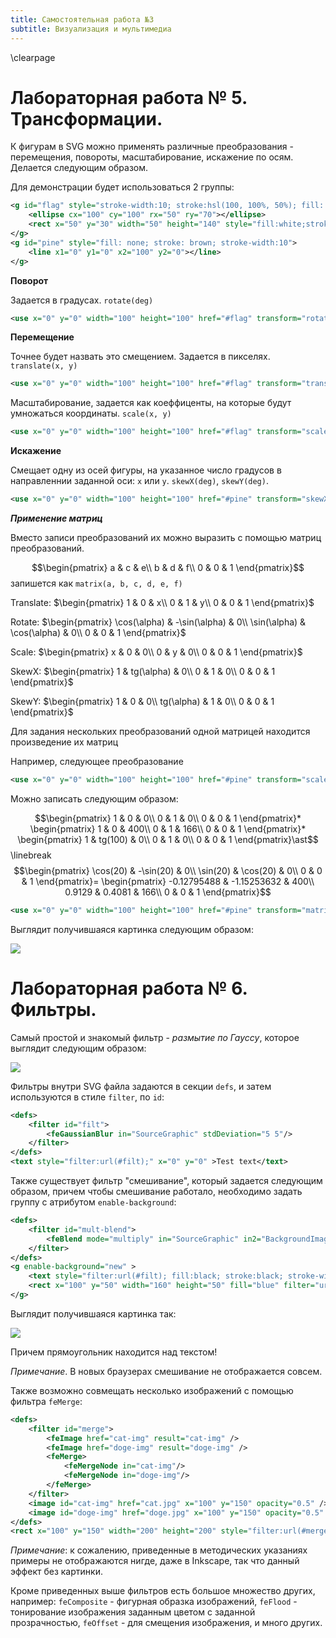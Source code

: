 ```yaml
---
title: Самостоятельная работа №3
subtitle: Визуализация и мультимедиа
---
```

\clearpage

# Лабораторная работа № 5. Трансформации.

К фигурам в SVG можно применять различные преобразования - перемещения, повороты, масштабирование, искажение по осям. Делается следующим образом.

Для демонстрации будет использоваться 2 группы:

```xml
<g id="flag" style="stroke-width:10; stroke:hsl(100, 100%, 50%); fill: none">
	<ellipse cx="100" cy="100" rx="50" ry="70"></ellipse>
	<rect x="50" y="30" width="50" height="140" style="fill:white;stroke:white"></rect>
</g>
<g id="pine" style="fill: none; stroke: brown; stroke-width:10">
	<line x1="0" y1="0" x2="100" y2="0"></line>
</g>
```

**Поворот**

Задается в градусах. `rotate(deg)`

```xml
<use x="0" y="0" width="100" height="100" href="#flag" transform="rotate(90)" />
```

**Перемещение**

Точнее будет назвать это смещением. Задается в пикселях. `translate(x, y)`

```xml
<use x="0" y="0" width="100" height="100" href="#flag" transform="translate(380,100)" />
```

Масштабирование, задается как коеффиценты, на которые будут умножаться координаты. `scale(x, y)`

```xml
<use x="0" y="0" width="100" height="100" href="#flag" transform="scale(1,2)" />
```

**Искажение**

Смещает одну из осей фигуры, на указанное число градусов в направленнии заданной оси: `x` или `y`. `skewX(deg)`, `skewY(deg)`.

```xml
<use x="0" y="0" width="100" height="100" href="#pine" transform="skewX(100)" />
```

***Применение матриц***

Вместо записи преобразований их можно выразить с помощью матриц преобразований.

$$\begin{pmatrix} a & c & e\\  b & d & f\\  0 & 0 & 1 \end{pmatrix}$$ запишется как `matrix(a, b, c, d, e, f)`

Translate: $\begin{pmatrix} 1 & 0 & x\\  0 & 1 & y\\  0 & 0 & 1 \end{pmatrix}$<!--  \rightarrow$ `matrix(1, 0, 0, 1, x, y)` -->

Rotate: $\begin{pmatrix} \cos(\alpha) & -\sin(\alpha) & 0\\  \sin(\alpha) & \cos(\alpha) & 0\\  0 & 0 & 1 \end{pmatrix}$ <!-- \rightarrow$ `matrix(cos(a),sin(a),-sin(a),cos(a), 0, 0)` -->

Scale: $\begin{pmatrix} x & 0 & 0\\  0 & y & 0\\  0 & 0 & 1 \end{pmatrix}$

SkewX: $\begin{pmatrix} 1 & tg(\alpha) & 0\\  0 & 1 & 0\\  0 & 0 & 1 \end{pmatrix}$

SkewY: $\begin{pmatrix} 1 & 0 & 0\\ tg(\alpha) & 1 & 0\\  0 & 0 & 1 \end{pmatrix}$

Для задания нескольких преобразований одной матрицей находится произведение их матриц

Например, следующее преобразование

```xml
<use x="0" y="0" width="100" height="100" href="#pine" transform="scale(1,1) translate(400,166) skewX(100) rotate(20)" />
```

Можно записать следующим образом:

$$\begin{pmatrix} 1 & 0 & 0\\  0 & 1 & 0\\  0 & 0 & 1 \end{pmatrix}*
\begin{pmatrix} 1 & 0 & 400\\  0 & 1 & 166\\  0 & 0 & 1 \end{pmatrix}*
\begin{pmatrix} 1 & tg(100) & 0\\  0 & 1 & 0\\  0 & 0 & 1 \end{pmatrix}\ast$$
\linebreak
$$\begin{pmatrix} \cos(20) & -\sin(20) & 0\\  \sin(20) & \cos(20) & 0\\  0 & 0 & 1 \end{pmatrix}=
\begin{pmatrix} -0.12795488 & -1.15253632 & 400\\ 0.9129 & 0.4081 & 166\\  0 & 0 & 1 \end{pmatrix}$$

```xml
<use x="0" y="0" width="100" height="100" href="#pine" transform="matrix(-0.12795488, 0.9129, -1.15253632, 0.4081, 400, 166)" />
```

Выглядит получившаяся картинка следующим образом:

![](lab5.png)

# Лабораторная работа № 6. Фильтры.

Самый простой и знакомый фильтр - *размытие по Гауссу*, которое выглядит следующим образом:

![](gauss_blur.png)

Фильтры внутри SVG файла задаются в секции `defs`, и затем используются в стиле `filter`, по `id`:

```xml
<defs>
	<filter id="filt">
		<feGaussianBlur in="SourceGraphic" stdDeviation="5 5"/>
	</filter>
</defs>
<text style="filter:url(#filt);" x="0" y="0" >Test text</text>
```

Также существует фильтр "смешивание", который задается следующим образом, причем чтобы смешивание работало, необходимо задать группу с атрибутом `enable-background`:

```xml
<defs>
	<filter id="mult-blend">
		<feBlend mode="multiply" in="SourceGraphic" in2="BackgroundImage"/>
	</filter>
</defs>
<g enable-background="new" >
	<text style="filter:url(#filt); fill:black; stroke:black; stroke-width:1; font-size:2em" x="100" y="100" >Test text</text>
	<rect x="100" y="50" width="160" height="50" fill="blue" filter="url(#mult-blend)"></rect>
</g>
```

Выглядит получившаяся картинка так:

![](mult-blend.png)

Причем прямоугольник находится над текстом!

*Примечание*. В новых браузерах смешивание не отображается совсем.

Также возможно совмещать несколько изображений с помощью фильтра `feMerge`:

```xml
<defs>
	<filter id="merge">
		<feImage href="cat-img" result="cat-img" />
		<feImage href="doge-img" result="doge-img" />
		<feMerge>
			<feMergeNode in="cat-img"/>
			<feMergeNode in="doge-img"/>
		</feMerge>
	</filter>
	<image id="cat-img" href="cat.jpg" x="100" y="150" opacity="0.5" />
	<image id="doge-img" href="doge.jpg" x="100" y="150" opacity="0.5" />
</defs>
<rect x="100" y="150" width="200" height="200" style="filter:url(#merge)" />
```

*Примечание*: к сожалению, приведенные в методических указаниях примеры не отображаются нигде, даже в Inkscape, так что данный эффект без картинки.

Кроме приведенных выше фильтров есть большое множество других, например: `feComposite` - фигурная образка изображений, `feFlood` - тонирование изображения заданным цветом с заданной прозрачностью, `feOffset` - для смещения изображения, и много других.
